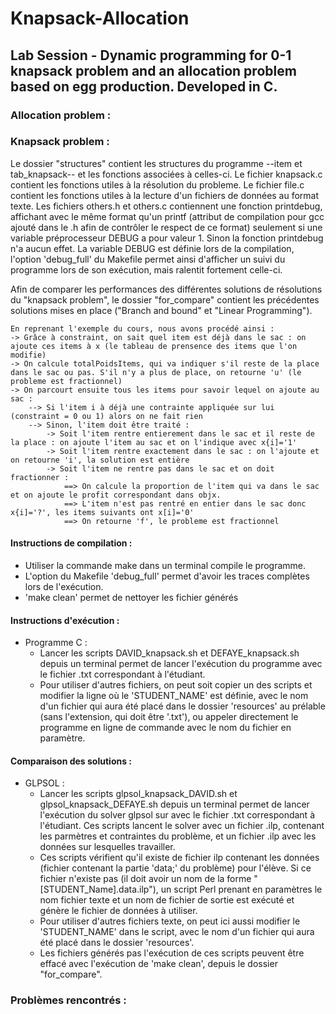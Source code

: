 # Knapsack-Allocation
## Lab Session - Dynamic programming for 0-1 knapsack problem and an allocation problem based on egg production. Developed in C.

### Allocation problem :


### Knapsack problem :
  Le dossier "structures" contient les structures du programme --item et tab_knapsack-- et les fonctions associées à celles-ci.
  Le fichier knapsack.c contient les fonctions utiles à la résolution du probleme.
  Le fichier file.c contient les fonctions utiles à la lecture d'un fichiers de données au format texte.
  Les fichiers others.h et others.c contiennent une fonction printdebug, affichant avec le même format qu'un printf (attribut de compilation pour gcc ajouté dans le .h afin de contrôler le respect de ce format) seulement si une variable préprocesseur DEBUG a pour valeur 1. Sinon la fonction printdebug n'a aucun effet. La variable DEBUG est définie lors de la compilation, l'option 'debug_full' du Makefile permet ainsi d'afficher un suivi du programme lors de son exécution, mais ralentit fortement celle-ci.
  
  Afin de comparer les performances des différentes solutions de résolutions du "knapsack problem", le dossier "for_compare" contient les précédentes solutions mises en place ("Branch and bound" et "Linear Programming").

    En reprenant l'exemple du cours, nous avons procédé ainsi :
	-> Grâce à constraint, on sait quel item est déjà dans le sac : on ajoute ces items à x (le tableau de prensence des items que l'on modifie)
	-> On calcule totalPoidsItems, qui va indiquer s'il reste de la place dans le sac ou pas. S'il n'y a plus de place, on retourne 'u' (le probleme est fractionnel)
	-> On parcourt ensuite tous les items pour savoir lequel on ajoute au sac :
		--> Si l'item i à déjà une contrainte appliquée sur lui (constraint = 0 ou 1) alors on ne fait rien
		--> Sinon, l'item doit être traité :
			-> Soit l'item rentre entierement dans le sac et il reste de la place : on ajoute l'item au sac et on l'indique avec x{i]='1'
			-> Soit l'item rentre exactement dans le sac : on l'ajoute et on retourne 'i', la solution est entière
			-> Soit l'item ne rentre pas dans le sac et on doit fractionner :
				==> On calcule la proportion de l'item qui va dans le sac et on ajoute le profit correspondant dans objx.
				==> L'item n'est pas rentré en entier dans le sac donc x{i]='?', les items suivants ont x[i]='0'
				==> On retourne 'f', le probleme est fractionnel
	
#### Instructions de compilation :
- Utiliser la commande make dans un terminal compile le programme.
- L'option du Makefile 'debug_full' permet d'avoir les traces complètes lors de l'exécution.
- 'make clean' permet de nettoyer les fichier générés

#### Instructions d'exécution :
- Programme C :
	- Lancer les scripts DAVID_knapsack.sh et DEFAYE_knapsack.sh depuis un terminal permet de lancer l'exécution du programme avec le fichier .txt correspondant à l'étudiant.
	- Pour utiliser d'autres fichiers, on peut soit copier un des scripts et modifier la ligne où le 'STUDENT_NAME' est définie,  avec le nom d'un fichier qui aura été placé dans le dossier 'resources' au prélable (sans l'extension, qui doit être '.txt'), ou appeler directement le programme en ligne de commande avec le nom du fichier en paramètre.

#### Comparaison des solutions :
- GLPSOL :
	- Lancer les scripts glpsol_knapsack_DAVID.sh et glpsol_knapsack_DEFAYE.sh depuis un terminal permet de lancer l'exécution du solver glpsol sur avec le fichier .txt correspondant à l'étudiant. Ces scripts lancent le solver avec un fichier .ilp, contenant les parmètres et contraintes du problème, et un fichier .ilp avec les données sur lesquelles travailler.
	- Ces scripts vérifient qu'il existe de fichier ilp contenant les données (fichier contenant la partie 'data;' du problème) pour l'élève. Si ce fichier n'existe pas (il doit avoir un nom de la forme "[STUDENT_Name].data.ilp"), un script Perl prenant en paramètres le nom fichier texte et un nom de fichier de sortie est exécuté et génère le fichier de données à utiliser.
	- Pour utiliser d'autres fichiers texte, on peut ici aussi modifier le 'STUDENT_NAME' dans le script, avec le nom d'un fichier qui aura été placé dans le dossier 'resources'.
	- Les fichiers générés pas l'exécution de ces scripts peuvent être effacé avec l'exécution de 'make clean', depuis le dossier "for_compare".
				
### Problèmes rencontrés :

